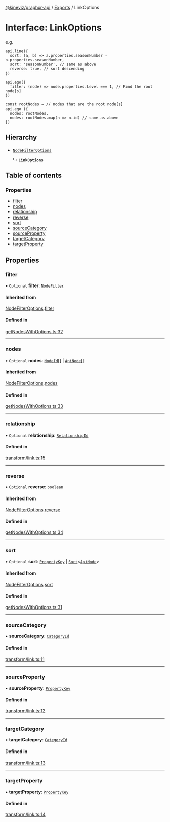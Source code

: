 [@kineviz/graphxr-api](../README.md) / [Exports](../modules.md) / LinkOptions

# Interface: LinkOptions

e.g.

```
api.line({
  sort: (a, b) => a.properties.seasonNumber - b.properties.seasonNumber,
  sort: 'seasonNumber', // same as above
  reverse: true, // sort descending
})

api.ego({
  filter: (node) => node.properties.Level === 1, // Find the root node[s]
})

const rootNodes = // nodes that are the root node[s]
api.ego ({
  nodes: rootNodes,
  nodes: rootNodes.map(n => n.id) // same as above
})
```

## Hierarchy

- [`NodeFilterOptions`](NodeFilterOptions.md)

  ↳ **`LinkOptions`**

## Table of contents

### Properties

- [filter](LinkOptions.md#filter)
- [nodes](LinkOptions.md#nodes)
- [relationship](LinkOptions.md#relationship)
- [reverse](LinkOptions.md#reverse)
- [sort](LinkOptions.md#sort)
- [sourceCategory](LinkOptions.md#sourcecategory)
- [sourceProperty](LinkOptions.md#sourceproperty)
- [targetCategory](LinkOptions.md#targetcategory)
- [targetProperty](LinkOptions.md#targetproperty)

## Properties

### filter

• `Optional` **filter**: [`NodeFilter`](../modules.md#nodefilter)

#### Inherited from

[NodeFilterOptions](NodeFilterOptions.md).[filter](NodeFilterOptions.md#filter)

#### Defined in

[getNodesWithOptions.ts:32](https://bitbucket.org/kineviz/graphxr-api/src/3b69512/src/getNodesWithOptions.ts#lines-32)

___

### nodes

• `Optional` **nodes**: [`NodeId`](../modules.md#nodeid)[] \| [`ApiNode`](../classes/ApiNode.md)[]

#### Inherited from

[NodeFilterOptions](NodeFilterOptions.md).[nodes](NodeFilterOptions.md#nodes)

#### Defined in

[getNodesWithOptions.ts:33](https://bitbucket.org/kineviz/graphxr-api/src/3b69512/src/getNodesWithOptions.ts#lines-33)

___

### relationship

• `Optional` **relationship**: [`RelationshipId`](../modules.md#relationshipid)

#### Defined in

[transform/link.ts:15](https://bitbucket.org/kineviz/graphxr-api/src/3b69512/src/transform/link.ts#lines-15)

___

### reverse

• `Optional` **reverse**: `boolean`

#### Inherited from

[NodeFilterOptions](NodeFilterOptions.md).[reverse](NodeFilterOptions.md#reverse)

#### Defined in

[getNodesWithOptions.ts:34](https://bitbucket.org/kineviz/graphxr-api/src/3b69512/src/getNodesWithOptions.ts#lines-34)

___

### sort

• `Optional` **sort**: [`PropertyKey`](../modules.md#propertykey) \| [`Sort`](../modules.md#sort)<[`ApiNode`](../classes/ApiNode.md)\>

#### Inherited from

[NodeFilterOptions](NodeFilterOptions.md).[sort](NodeFilterOptions.md#sort)

#### Defined in

[getNodesWithOptions.ts:31](https://bitbucket.org/kineviz/graphxr-api/src/3b69512/src/getNodesWithOptions.ts#lines-31)

___

### sourceCategory

• **sourceCategory**: [`CategoryId`](../modules.md#categoryid)

#### Defined in

[transform/link.ts:11](https://bitbucket.org/kineviz/graphxr-api/src/3b69512/src/transform/link.ts#lines-11)

___

### sourceProperty

• **sourceProperty**: [`PropertyKey`](../modules.md#propertykey)

#### Defined in

[transform/link.ts:12](https://bitbucket.org/kineviz/graphxr-api/src/3b69512/src/transform/link.ts#lines-12)

___

### targetCategory

• **targetCategory**: [`CategoryId`](../modules.md#categoryid)

#### Defined in

[transform/link.ts:13](https://bitbucket.org/kineviz/graphxr-api/src/3b69512/src/transform/link.ts#lines-13)

___

### targetProperty

• **targetProperty**: [`PropertyKey`](../modules.md#propertykey)

#### Defined in

[transform/link.ts:14](https://bitbucket.org/kineviz/graphxr-api/src/3b69512/src/transform/link.ts#lines-14)
